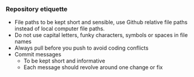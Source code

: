 ### Repository etiquette

- File paths to be kept short and sensible, use Github relative file paths instead of local computer file paths. 
- Do not use capital letters, funky characters, symbols or spaces in file names
- Always pull before you push to avoid coding conflicts
- Commit messages 
  - To be kept short and informative
  - Each message should revolve around one change or fix

